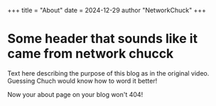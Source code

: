 +++
title = "About"
date = 2024-12-29
author "NetworkChuck"
+++

# Some header that sounds like it came from network chucck

Text here describing the purpose of this blog as in the original video. Guessing Chuch would know how to word it better!

Now your about page on your blog won't 404!
